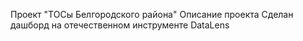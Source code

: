 Проект "ТОСы Белгородского района"
Описание проекта
Сделан дашборд на отечественном инструменте DataLens
